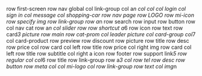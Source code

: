 row first-screen
    row nav global
        col link-group
            col a*n
        col
            col
                col login
                col sign in
                col message
            col
                shopping-car
    row nav page
        row LOGO
            row mi-icon
            row specify img
        row link-group
            row a*n
        row search
            row input
            row button
    row
        col nav cat
            row a*n
        col slider
    row 
        row shortcut
            a*6
               row icon
               row text 
        row card*3
            picture
row main
    row cat-prom
        col leader
            picture
        col card-group
            col*7
                col card-product
                    row preview
                        row discount
                        row picture
                    row title
                    row desc
                    row price
            col
                row card
                    col left
                        row title
                        row price
                    col right
                        img
                row card
                    col left
                        row title
                        row subtitle
                    col right
                        a icon
row footer
    row support
        link*5
    row regular
        col
            col*6
                row title
                row link-group
                    row a*3
        col
            row tel
            row desc
            row button
    row meta
        col
            col 
                mi-logo
            col
                row link-group
                row text
        col
            img*n